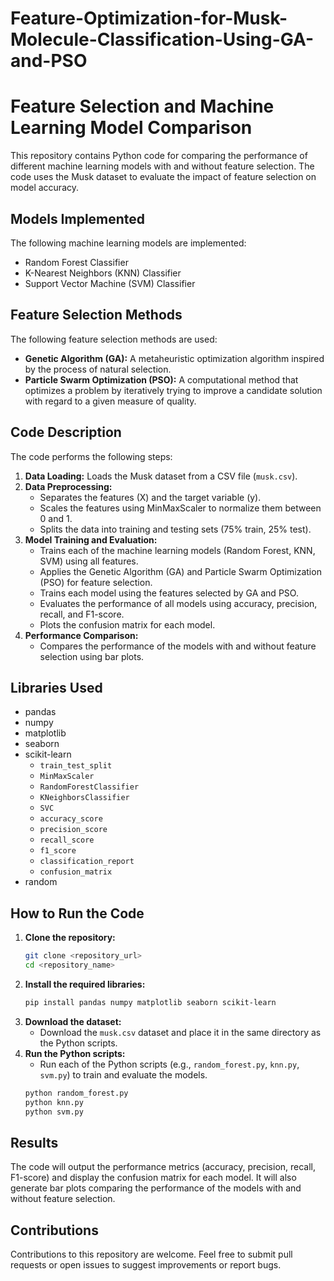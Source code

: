 # Feature-Optimization-for-Musk-Molecule-Classification-Using-GA-and-PSO
# Feature Selection and Machine Learning Model Comparison

This repository contains Python code for comparing the performance of different machine learning models with and without feature selection. The code uses the Musk dataset to evaluate the impact of feature selection on model accuracy.

## Models Implemented

The following machine learning models are implemented:

* Random Forest Classifier
* K-Nearest Neighbors (KNN) Classifier
* Support Vector Machine (SVM) Classifier

## Feature Selection Methods

The following feature selection methods are used:

* **Genetic Algorithm (GA):** A metaheuristic optimization algorithm inspired by the process of natural selection.
* **Particle Swarm Optimization (PSO):** A computational method that optimizes a problem by iteratively trying to improve a candidate solution with regard to a given measure of quality.

## Code Description

The code performs the following steps:

1.  **Data Loading:** Loads the Musk dataset from a CSV file (`musk.csv`).
2.  **Data Preprocessing:**
    * Separates the features (X) and the target variable (y).
    * Scales the features using MinMaxScaler to normalize them between 0 and 1.
    * Splits the data into training and testing sets (75% train, 25% test).
3.  **Model Training and Evaluation:**
    * Trains each of the machine learning models (Random Forest, KNN, SVM) using all features.
    * Applies the Genetic Algorithm (GA) and Particle Swarm Optimization (PSO) for feature selection.
    * Trains each model using the features selected by GA and PSO.
    * Evaluates the performance of all models using accuracy, precision, recall, and F1-score.
    * Plots the confusion matrix for each model.
4.  **Performance Comparison:**
    * Compares the performance of the models with and without feature selection using bar plots.

## Libraries Used

* pandas
* numpy
* matplotlib
* seaborn
* scikit-learn
    * `train_test_split`
    * `MinMaxScaler`
    * `RandomForestClassifier`
    * `KNeighborsClassifier`
    * `SVC`
    * `accuracy_score`
    * `precision_score`
    * `recall_score`
    * `f1_score`
    * `classification_report`
    * `confusion_matrix`
* random

## How to Run the Code

1.  **Clone the repository:**
    ```bash
    git clone <repository_url>
    cd <repository_name>
    ```
2.  **Install the required libraries:**
    ```bash
    pip install pandas numpy matplotlib seaborn scikit-learn
    ```
3.  **Download the dataset:**
    * Download the `musk.csv` dataset and place it in the same directory as the Python scripts.
4.  **Run the Python scripts:**
    * Run each of the Python scripts (e.g., `random_forest.py`, `knn.py`, `svm.py`) to train and evaluate the models.
    ```bash
    python random_forest.py
    python knn.py
    python svm.py
    ```

## Results

The code will output the performance metrics (accuracy, precision, recall, F1-score) and display the confusion matrix for each model. It will also generate bar plots comparing the performance of the models with and without feature selection.

## Contributions

Contributions to this repository are welcome. Feel free to submit pull requests or open issues to suggest improvements or report bugs.
